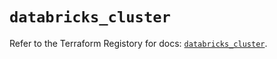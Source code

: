 # `databricks_cluster`

Refer to the Terraform Registory for docs: [`databricks_cluster`](https://registry.terraform.io/providers/databricks/databricks/1.29.0/docs/resources/cluster).
